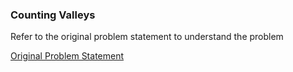 ### Counting Valleys

Refer to the original problem statement to understand the problem

[Original Problem Statement](https://www.hackerrank.com/challenges/counting-valleys/problem)
